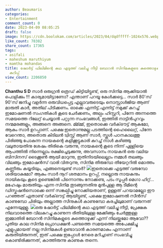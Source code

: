 ```yaml
---
author: Beaumaris
categories:
- Entertainment
comment_count: 0
date: 2023-04-09 08:05:25
draft: false
image: https://cdn.boolokam.com/articles/2023/04/dqdfffff-1024x576.webp
like_count: 78382
share_count: 17365
tags:
- asifali
- maheshum maruthiyum
- mamtha mohandas
title: ഷോർട്ട് ഫിലിമിന്റെ കഥ എടുത്ത് വലിച്ചു നീട്ടി ബോറൻ സിനിമകളുടെ കുത്തൊഴുക്ക്...,
  കുറിപ്പ്
view_count: 2206850
---
```


**Chanthu S D** സാർ ഒരുഗ്രൻ ത്രെഡ് കിട്ടിയിട്ടുണ്ട്, ഒരു സിനിമ ആക്കിയാൽ പൊളിക്കും !!! കാര്യമായിട്ടാണോ? എന്താണ് പറയൂ കേൾക്കട്ടെ... സാർ 80'സ് 90'സ് ജനിച്ചു വളർന്ന ഒരുവിധപ്പെട്ട എല്ലാവരുടെയും നൊസ്റ്റാൾജിയ ആണ് മാരുതി കാർ, അതില് പിടിക്കണം. ഓക്കെ എന്നിട്ട്.എന്നിട്ട് നമുക്ക് കുറച്ച് ഇമോഷണൽ സംഗതികൾ കൂടെ ചേർക്കണം, അല്പം ഹിസ്റ്ററി, പിന്നേ അന്നത്തെ സമയത്തെ റിലേറ്റ് ചെയ്യാൻ പറ്റുന്ന സംഭവങ്ങൾ, ഇത്തിരി നാട്ടിൻപുറവും നന്മമരങ്ങളും, അങ്ങനെ അങ്ങനെ. മ്മ്മ്മ്, ഇതൊക്കെ വർക്ഔട്ട് ആകുമോ, ആകും സാർ ഉറപ്പാണ്. പക്ഷെ ഇതൊന്നുമല്ല പടത്തിന്റെ ഹൈലൈറ്റ്, പിന്നേ വേറെന്താ, അതൊരു കിടിലൻ ട്വിസ്റ്റ്‌ ആണ് സാർ, സ്കൂൾ പഠനകാലത്തു പിരിഞ്ഞു പോകുന്ന നായകന്റെ കളിക്കൂട്ടുകാരി കുറച്ച് നാൾ കഴിഞ്ഞു വലുതായതിനു ശേഷം തിരികെ വരുന്നു, നായകന്റെ കൂടെ നിന്ന് പുള്ളിയെ ആപത്തിൽ നിന്നെല്ലാം രക്ഷിച്ചെടുക്കുന്നു, അവസാനം നായകൻ ഒരു വലിയ ബിസിനസ്‌ ടൈക്കൂൺ ആയി മാറുന്നു, ഇതിനിടയിലെല്ലാം നമ്മൾ തലങ്ങും വിലങ്ങും ഇമോഷൻസ് വാരി വിതറുന്നു, സിനിമ തീരുമ്പോ തീയേറ്ററിൽ മൊത്തം കണ്ണീരും കയ്യടിയും, എങ്ങനെയുണ്ട് സാർ? ![](https://cdn.boolokam.com/articles/2023/04/dqdfffff-1024x576.webp)ഇതൊക്കെ എടുത്ത് വരുമ്പോ ശരിയാകുമോ? ആകും സാർ നൂറ് ശതമാനം ഉറപ്പ്, നല്ലൊരു നായകനും നായികയും കൂടെ ഉണ്ടെങ്കിൽ പിന്നൊന്നും നോക്കണ്ട, പടം സൂപ്പർ മെഗാ ഹിറ്റ്... മഹേഷും മാരുതിയും എന്ന സിനിമ തുടങ്ങുന്നതിനു മുൻപുള്ള ആ ടീമിന്റെ ഡിസ്കഷൻസൊക്കെ ഒന്ന് സങ്കല്പിച്ചു നോക്കിയതാണ്, ഉള്ളത് പറയാമല്ലോ ഈ പറഞ്ഞത് ഏതാണ്ട് വർക്ഔട്ട് ആയിട്ടുണ്ട്‌, പക്ഷെ ഇമോഷണൽ സീൻസ് കാണുമ്പോ ചിരിയും അല്ലാത്ത സീനുകൾ കാണുമ്പോ കരച്ചിലുമാണ് വരുന്നത് എന്നേയുള്ളൂ. ![](https://cdn.boolokam.com/articles/2023/04/fwffwff.jpg)ഒരു ഷോർട്ട് ഫിലിമിന്റെ കഥ എടുത്ത് വലിച്ചു നീട്ടി, പ്രേക്ഷക നിലവാരത്തെ വിലകുറച്ചു കാണുന്ന രീതിയിലുള്ള മേക്കിങ്ങും ചേർത്തുള്ള ഇമ്മാതിരി ബോറൻ സിനിമകളുടെ കുത്തൊഴുക്ക് എന്ന് നിലയ്ക്കുമോ ആവോ?? പുതിയ കാല സിനിമ പ്രൊഡക്ഷൻ പണ്ടത്തെ സമയത്തെ അപേക്ഷിച്ചു എളുപ്പമായത് നല്ല സിനിമകൾ ഉണ്ടാവാൻ കാരണമാകും എന്നാണ് കരുതിയിരുന്നത്, ഇത് പക്ഷെ ഇപ്പോൾ നേരെ മറിച്ചാണ് സംഭവിച്ചു കൊണ്ടിരിക്കുന്നത്, കാത്തിരുന്നു കാണുക തന്നെ.